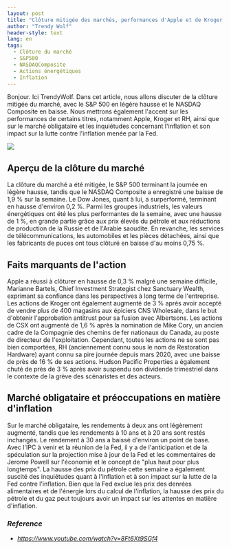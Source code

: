 ```yaml
---
layout: post
title: "Clôture mitigée des marchés, performances d'Apple et de Kroger, et inquiétudes concernant l'inflation"
author: "Trendy Wolf"
header-style: text
lang: en
tags:
  - Clôture du marché
  - S&P500
  - NASDAQComposite
  - Actions énergétiques
  - Inflation
---
```


Bonjour. Ici TrendyWolf. Dans cet article, nous allons discuter de la clôture mitigée du marché, avec le S&P 500 en légère hausse et le NASDAQ Composite en baisse. Nous mettrons également l'accent sur les performances de certains titres, notamment Apple, Kroger et RH, ainsi que sur le marché obligataire et les inquiétudes concernant l'inflation et son impact sur la lutte contre l'inflation menée par la Fed.

<img
    src="https://i.ytimg.com/vi/8Ft6Xt9SGf4/hqdefault.jpg"
/>


## Aperçu de la clôture du marché
La clôture du marché a été mitigée, le S&P 500 terminant la journée en légère hausse, tandis que le NASDAQ Composite a enregistré une baisse de 1,9 % sur la semaine. Le Dow Jones, quant à lui, a surperformé, terminant en hausse d'environ 0,2 %. Parmi les groupes industriels, les valeurs énergétiques ont été les plus performantes de la semaine, avec une hausse de 1 %, en grande partie grâce aux prix élevés du pétrole et aux réductions de production de la Russie et de l'Arabie saoudite. En revanche, les services de télécommunications, les automobiles et les pièces détachées, ainsi que les fabricants de puces ont tous clôturé en baisse d'au moins 0,75 %.

## Faits marquants de l'action
Apple a réussi à clôturer en hausse de 0,3 % malgré une semaine difficile, Marianne Bartels, Chief Investment Strategist chez Sanctuary Wealth, exprimant sa confiance dans les perspectives à long terme de l'entreprise. Les actions de Kroger ont également augmenté de 3 % après avoir accepté de vendre plus de 400 magasins aux épiciers CNS Wholesale, dans le but d'obtenir l'approbation antitrust pour sa fusion avec Albertsons. Les actions de CSX ont augmenté de 1,6 % après la nomination de Mike Cory, un ancien cadre de la Compagnie des chemins de fer nationaux du Canada, au poste de directeur de l'exploitation. Cependant, toutes les actions ne se sont pas bien comportées, RH (anciennement connu sous le nom de Restoration Hardware) ayant connu sa pire journée depuis mars 2020, avec une baisse de près de 16 % de ses actions. Hudson Pacific Properties a également chuté de près de 3 % après avoir suspendu son dividende trimestriel dans le contexte de la grève des scénaristes et des acteurs.

## Marché obligataire et préoccupations en matière d'inflation
Sur le marché obligataire, les rendements à deux ans ont légèrement augmenté, tandis que les rendements à 10 ans et à 20 ans sont restés inchangés. Le rendement à 30 ans a baissé d'environ un point de base. Avec l'IPC à venir et la réunion de la Fed, il y a de l'anticipation et de la spéculation sur la projection mise à jour de la Fed et les commentaires de Jerome Powell sur l'économie et le concept de "plus haut pour plus longtemps". La hausse des prix du pétrole cette semaine a également suscité des inquiétudes quant à l'inflation et à son impact sur la lutte de la Fed contre l'inflation. Bien que la Fed exclue les prix des denrées alimentaires et de l'énergie lors du calcul de l'inflation, la hausse des prix du pétrole et du gaz peut toujours avoir un impact sur les attentes en matière d'inflation.


### _Reference_
- _https://www.youtube.com/watch?v=8Ft6Xt9SGf4_

